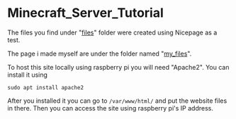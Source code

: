 # Minecraft_Server_Tutorial

The files you find under "[files](https://github.com/Hamid3DATA/Minecraft_Server_Tutorial/tree/main/files)" folder were created using Nicepage as a test.

The page i made myself are under the folder named "[my_files](https://github.com/Hamid3DATA/Minecraft_Server_Tutorial/tree/main/my_files)".

To host this site locally using raspberry pi you will need "Apache2". You can install it using
```
sudo apt install apache2
```

After you installed it you can go to ```/var/www/html/``` and put the website files in there. Then you can access the site using raspberry pi's IP address.
